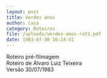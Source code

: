 ```yaml
---
layout: post
title: Verdes anos
author: casa
category: Roteiros
file: /uploads/verdes-anos-rot1.pdf
date: 1983-07-30 16:14:51
---
```

Roteiro pré-filmagem\
Roteiro de Álvaro Luiz Teixeira\
Versão 30/07/1983